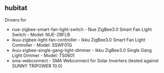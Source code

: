 ## hubitat
Drivers for 

  * nue-zigbee-smart-fan-light-switch - Nue ZigBee3.0 Smart Fan Light Switch - Model: NUE-ZBFLB 
  * ikuu-zigbee-light-fan-controller - Ikku ZigBee3.0 Smart Fan Light Controller - Model: SSWF01G
  * ikuu-zigbee-single-gang-light-dimmer - Ikku ZigBee3.0 Single Gang Light Dimmer - Model: TS0601
  * sma-webconnect - SMA Webconnect for Solar Inverters (tested against SUNNY TRIPOWER 10.0)

